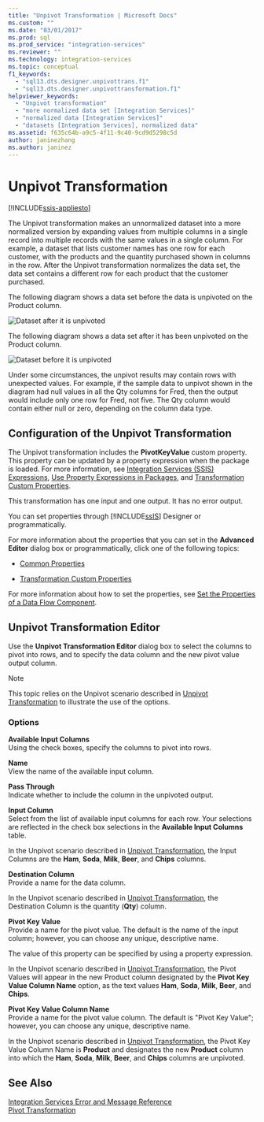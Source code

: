 ```yaml
---
title: "Unpivot Transformation | Microsoft Docs"
ms.custom: ""
ms.date: "03/01/2017"
ms.prod: sql
ms.prod_service: "integration-services"
ms.reviewer: ""
ms.technology: integration-services
ms.topic: conceptual
f1_keywords: 
  - "sql13.dts.designer.unpivottrans.f1"
  - "sql13.dts.designer.unpivottransformation.f1"
helpviewer_keywords: 
  - "Unpivot transformation"
  - "more normalized data set [Integration Services]"
  - "normalized data [Integration Services]"
  - "datasets [Integration Services], normalized data"
ms.assetid: f635c64b-a9c5-4f11-9c40-9cd9d5298c5d
author: janinezhang
ms.author: janinez
---
```

# Unpivot Transformation

[!INCLUDE[ssis-appliesto](../../../includes/ssis-appliesto-ssvrpluslinux-asdb-asdw-xxx.md)]


  The Unpivot transformation makes an unnormalized dataset into a more normalized version by expanding values from multiple columns in a single record into multiple records with the same values in a single column. For example, a dataset that lists customer names has one row for each customer, with the products and the quantity purchased shown in columns in the row. After the Unpivot transformation normalizes the data set, the data set contains a different row for each product that the customer purchased.  
  
 The following diagram shows a data set before the data is unpivoted on the Product column.  
  
 ![Dataset after it is unpivoted](../../../integration-services/data-flow/transformations/media/mw-dts-18.gif "Dataset after it is unpivoted")  
  
 The following diagram shows a data set after it has been unpivoted on the Product column.  
  
 ![Dataset before it is unpivoted](../../../integration-services/data-flow/transformations/media/mw-dts-17.gif "Dataset before it is unpivoted")  
  
 Under some circumstances, the unpivot results may contain rows with unexpected values. For example, if the sample data to unpivot shown in the diagram had null values in all the Qty columns for Fred, then the output would include only one row for Fred, not five. The Qty column would contain either null or zero, depending on the column data type.  
  
## Configuration of the Unpivot Transformation  
 The Unpivot transformation includes the **PivotKeyValue** custom property. This property can be updated by a property expression when the package is loaded. For more information, see [Integration Services &#40;SSIS&#41; Expressions](../../../integration-services/expressions/integration-services-ssis-expressions.md), [Use Property Expressions in Packages](../../../integration-services/expressions/use-property-expressions-in-packages.md), and [Transformation Custom Properties](../../../integration-services/data-flow/transformations/transformation-custom-properties.md).  
  
 This transformation has one input and one output. It has no error output.  
  
 You can set properties through [!INCLUDE[ssIS](../../../includes/ssis-md.md)] Designer or programmatically.  
  
 For more information about the properties that you can set in the **Advanced Editor** dialog box or programmatically, click one of the following topics:  
  
-   [Common Properties](https://msdn.microsoft.com/library/51973502-5cc6-4125-9fce-e60fa1b7b796)  
  
-   [Transformation Custom Properties](../../../integration-services/data-flow/transformations/transformation-custom-properties.md)  
  
 For more information about how to set the properties, see [Set the Properties of a Data Flow Component](../../../integration-services/data-flow/set-the-properties-of-a-data-flow-component.md).  
  
## Unpivot Transformation Editor
  Use the **Unpivot Transformation Editor** dialog box to select the columns to pivot into rows, and to specify the data column and the new pivot value output column.  
  
> [!NOTE]  
>  This topic relies on the Unpivot scenario described in [Unpivot Transformation](../../../integration-services/data-flow/transformations/unpivot-transformation.md) to illustrate the use of the options.  
  
### Options  
 **Available Input Columns**  
 Using the check boxes, specify the columns to pivot into rows.  
  
 **Name**  
 View the name of the available input column.  
  
 **Pass Through**  
 Indicate whether to include the column in the unpivoted output.  
  
 **Input Column**  
 Select from the list of available input columns for each row. Your selections are reflected in the check box selections in the **Available Input Columns** table.  
  
 In the Unpivot scenario described in [Unpivot Transformation](../../../integration-services/data-flow/transformations/unpivot-transformation.md), the Input Columns are the **Ham**, **Soda**, **Milk**, **Beer**, and **Chips** columns.  
  
 **Destination Column**  
 Provide a name for the data column.  
  
 In the Unpivot scenario described in [Unpivot Transformation](../../../integration-services/data-flow/transformations/unpivot-transformation.md), the Destination Column is the quantity (**Qty**) column.  
  
 **Pivot Key Value**  
 Provide a name for the pivot value. The default is the name of the input column; however, you can choose any unique, descriptive name.  
  
 The value of this property can be specified by using a property expression.  
  
 In the Unpivot scenario described in [Unpivot Transformation](../../../integration-services/data-flow/transformations/unpivot-transformation.md), the Pivot Values will appear in the new Product column designated by the **Pivot Key Value Column Name** option, as the text values **Ham**, **Soda**, **Milk**, **Beer**, and **Chips**.  
  
 **Pivot Key Value Column Name**  
 Provide a name for the pivot value column. The default is "Pivot Key Value"; however, you can choose any unique, descriptive name.  
  
 In the Unpivot scenario described in [Unpivot Transformation](../../../integration-services/data-flow/transformations/unpivot-transformation.md), the Pivot Key Value Column Name is **Product** and designates the new **Product** column into which the **Ham**, **Soda**, **Milk**, **Beer**, and **Chips** columns are unpivoted.  
  
## See Also  
 [Integration Services Error and Message Reference](../../../integration-services/integration-services-error-and-message-reference.md)   
 [Pivot Transformation](../../../integration-services/data-flow/transformations/pivot-transformation.md)  
  
  

